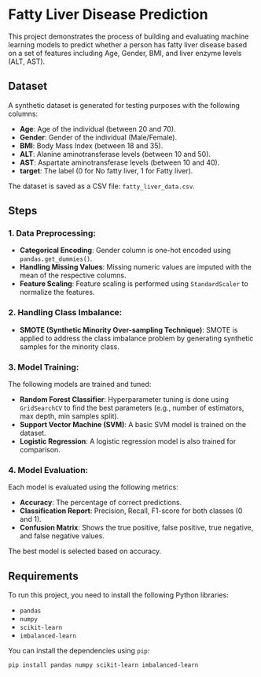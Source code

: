 # Fatty Liver Disease Prediction

This project demonstrates the process of building and evaluating machine learning models to predict whether a person has fatty liver disease based on a set of features including Age, Gender, BMI, and liver enzyme levels (ALT, AST).

## Dataset

A synthetic dataset is generated for testing purposes with the following columns:

- **Age**: Age of the individual (between 20 and 70).
- **Gender**: Gender of the individual (Male/Female).
- **BMI**: Body Mass Index (between 18 and 35).
- **ALT**: Alanine aminotransferase levels (between 10 and 50).
- **AST**: Aspartate aminotransferase levels (between 10 and 40).
- **target**: The label (0 for No fatty liver, 1 for Fatty liver).

The dataset is saved as a CSV file: `fatty_liver_data.csv`.

## Steps

### 1. Data Preprocessing:
- **Categorical Encoding**: Gender column is one-hot encoded using `pandas.get_dummies()`.
- **Handling Missing Values**: Missing numeric values are imputed with the mean of the respective columns.
- **Feature Scaling**: Feature scaling is performed using `StandardScaler` to normalize the features.

### 2. Handling Class Imbalance:
- **SMOTE (Synthetic Minority Over-sampling Technique)**: SMOTE is applied to address the class imbalance problem by generating synthetic samples for the minority class.

### 3. Model Training:
The following models are trained and tuned:

- **Random Forest Classifier**: Hyperparameter tuning is done using `GridSearchCV` to find the best parameters (e.g., number of estimators, max depth, min samples split).
- **Support Vector Machine (SVM)**: A basic SVM model is trained on the dataset.
- **Logistic Regression**: A logistic regression model is also trained for comparison.

### 4. Model Evaluation:
Each model is evaluated using the following metrics:
- **Accuracy**: The percentage of correct predictions.
- **Classification Report**: Precision, Recall, F1-score for both classes (0 and 1).
- **Confusion Matrix**: Shows the true positive, false positive, true negative, and false negative values.

The best model is selected based on accuracy.

## Requirements

To run this project, you need to install the following Python libraries:

- `pandas`
- `numpy`
- `scikit-learn`
- `imbalanced-learn`

You can install the dependencies using `pip`:

```bash
pip install pandas numpy scikit-learn imbalanced-learn
